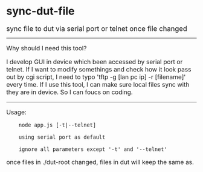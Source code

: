# sync-dut-file

<font size=4>sync file to dut via serial port or telnet once file changed</font>

----------

<font size=3>

Why should I need this tool?

I develop GUI in device which been accessed by serial port or telnet. If I want to modify somethings and check how it look pass out by cgi script, I need to typo 'tftp -g [lan pc ip] -r [filename]' every time. If I use this tool, I can make sure local files sync with they are in device. So I can foucs on coding.

----------

Usage:

        node app.js [-t|--telnet]

        using serial port as default

        ignore all parameters except '-t' and '--telnet'


once files in ./dut-root changed, files in dut will keep the same as.

</font>
